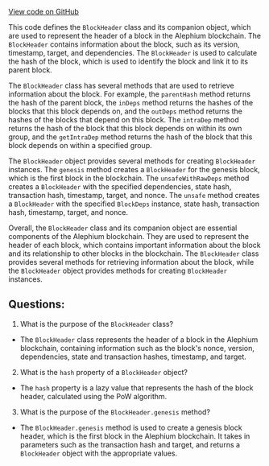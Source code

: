 [View code on GitHub](https://github.com/oxygenium/oxygenium/protocol/src/main/scala/org/oxygenium/protocol/model/BlockHeader.scala)

This code defines the `BlockHeader` class and its companion object, which are used to represent the header of a block in the Alephium blockchain. The `BlockHeader` contains information about the block, such as its version, timestamp, target, and dependencies. The `BlockHeader` is used to calculate the hash of the block, which is used to identify the block and link it to its parent block.

The `BlockHeader` class has several methods that are used to retrieve information about the block. For example, the `parentHash` method returns the hash of the parent block, the `inDeps` method returns the hashes of the blocks that this block depends on, and the `outDeps` method returns the hashes of the blocks that depend on this block. The `intraDep` method returns the hash of the block that this block depends on within its own group, and the `getIntraDep` method returns the hash of the block that this block depends on within a specified group.

The `BlockHeader` object provides several methods for creating `BlockHeader` instances. The `genesis` method creates a `BlockHeader` for the genesis block, which is the first block in the blockchain. The `unsafeWithRawDeps` method creates a `BlockHeader` with the specified dependencies, state hash, transaction hash, timestamp, target, and nonce. The `unsafe` method creates a `BlockHeader` with the specified `BlockDeps` instance, state hash, transaction hash, timestamp, target, and nonce.

Overall, the `BlockHeader` class and its companion object are essential components of the Alephium blockchain. They are used to represent the header of each block, which contains important information about the block and its relationship to other blocks in the blockchain. The `BlockHeader` class provides several methods for retrieving information about the block, while the `BlockHeader` object provides methods for creating `BlockHeader` instances.
## Questions: 
 1. What is the purpose of the `BlockHeader` class?
- The `BlockHeader` class represents the header of a block in the Alephium blockchain, containing information such as the block's nonce, version, dependencies, state and transaction hashes, timestamp, and target.

2. What is the `hash` property of a `BlockHeader` object?
- The `hash` property is a lazy value that represents the hash of the block header, calculated using the PoW algorithm.

3. What is the purpose of the `BlockHeader.genesis` method?
- The `BlockHeader.genesis` method is used to create a genesis block header, which is the first block in the Alephium blockchain. It takes in parameters such as the transaction hash and target, and returns a `BlockHeader` object with the appropriate values.
